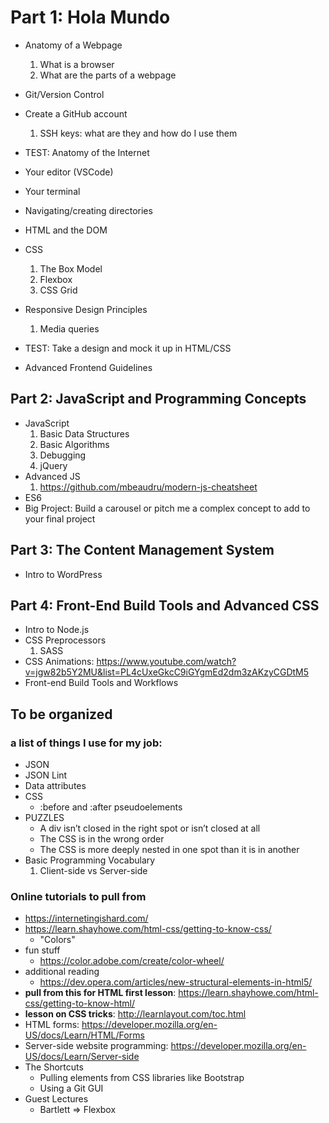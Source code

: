 # Part 1: Hola Mundo
- Anatomy of a Webpage
	1. What is a browser
	2. What are the parts of a webpage
- Git/Version Control
- Create a GitHub account
	1. SSH keys: what are they and how do I use them
- TEST: Anatomy of the Internet
- Your editor (VSCode)
- Your terminal
- Navigating/creating directories
- HTML and the DOM
- CSS
	1. The Box Model
	2. Flexbox
	3. CSS Grid
- Responsive Design Principles
	1. Media queries
- TEST: Take a design and mock it up in HTML/CSS
	
- Advanced Frontend Guidelines

## Part 2: JavaScript and Programming Concepts
- JavaScript
	1. Basic Data Structures
	2. Basic Algorithms
	3. Debugging
	4. jQuery
- Advanced JS
	1. https://github.com/mbeaudru/modern-js-cheatsheet
- ES6
- Big Project: Build a carousel or pitch me a complex concept to add to your final project

## Part 3: The Content Management System
- Intro to WordPress

## Part 4: Front-End Build Tools and Advanced CSS
- Intro to Node.js
- CSS Preprocessors
	1. SASS
- CSS Animations: https://www.youtube.com/watch?v=jgw82b5Y2MU&list=PL4cUxeGkcC9iGYgmEd2dm3zAKzyCGDtM5
- Front-end Build Tools and Workflows

## To be organized
### a list of things I use for my job: 
- JSON 
- JSON Lint
- Data attributes
- CSS
	- :before and :after pseudoelements
- PUZZLES
	- A div isn’t closed in the right spot or isn’t closed at all
	- The CSS is in the wrong order
	- The CSS is more deeply nested in one spot than it is in another
- Basic Programming Vocabulary
	1. Client-side vs Server-side
	
### Online tutorials to pull from
- https://internetingishard.com/
- https://learn.shayhowe.com/html-css/getting-to-know-css/
	- "Colors"
- fun stuff
	- https://color.adobe.com/create/color-wheel/
- additional reading
	- https://dev.opera.com/articles/new-structural-elements-in-html5/
- **pull from this for HTML first lesson**: https://learn.shayhowe.com/html-css/getting-to-know-html/
- **lesson on CSS tricks**: http://learnlayout.com/toc.html
- HTML forms: https://developer.mozilla.org/en-US/docs/Learn/HTML/Forms
- Server-side website programming: https://developer.mozilla.org/en-US/docs/Learn/Server-side
- The Shortcuts
	- Pulling elements from CSS libraries like Bootstrap
	- Using a Git GUI
- Guest Lectures
	- Bartlett => Flexbox
	
	

